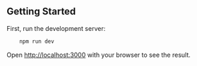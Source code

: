 ## Getting Started

First, run the development server:

```bash
    npm run dev
```

Open [http://localhost:3000](http://localhost:3000) with your browser to see the result.

